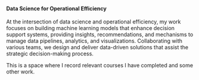 #### Data Science for Operational Efficiency

At the intersection of data science and operational efficiency, my work focuses on building machine learning models that enhance decision support systems, providing insights, recommendations, and mechanisms to manage data pipelines, analytics, and visualizations. Collaborating with various teams, we design and deliver data-driven solutions that assist the strategic decision-making process.

This is a space where I record relevant courses I have completed and some other work.
